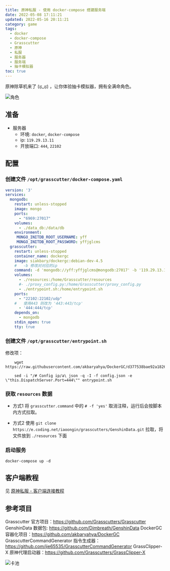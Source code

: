 ```yaml
---
title: 原神私服 - 使用 docker-compose 搭建服务端
date: 2022-05-08 17:11:21
updated: 2022-05-16 20:11:21
category: game
tags:
  - docker
  - docker-compose
  - Grasscutter
  - 原神
  - 私服
  - 服务器
  - 服务端
  - 抽卡模拟器
toc: true
---
```


原神除草机来了 (ಥ_ಥ) ，让你体验抽卡模拟器，拥有全满命角色。

![角色](/img/grasscutter/角色.webp) 

<!-- more -->

## 准备

- 服务器
    - 环境: `docker`, `docker-compose`
    - ip:   `119.29.13.11`
    - 开放端口: `444`, `22102`

## 配置

### 创建文件 `/opt/grasscutter/docker-compose.yaml`  

```yaml
version: '3'
services:
  mongodb:
    restart: unless-stopped
    image: mongo
    ports:
      - "6969:27017"
    volumes:
      - ./data_db:/data/db
    environment:
     MONGO_INITDB_ROOT_USERNAME: yff
     MONGO_INITDB_ROOT_PASSWORD: yffjglcms
  grasscutter:
    restart: unless-stopped
    container_name: dockergc
    image: siakbary/dockergc:debian-dev-4.5
    #   -b 修改对对应的ip
    command: -d 'mongodb://yff:yffjglcms@mongodb:27017' -b '119.29.13.11' -v '0.0.0.0' # -f 'yes'
    volumes:
      - ./resources:/home/Grasscutter/resources
      #- ./proxy_config.py:/home/Grasscutter/proxy_config.py
      - ./entrypoint.sh:/home/entrypoint.sh
    ports:
      - "22102:22102/udp"
    #   使用443 则改为 '443:443/tcp'
      - '444:444/tcp'
    depends_on:
      - mongodb
    stdin_open: true
    tty: true

```

### 创建文件 `/opt/grasscutter/entrypoint.sh`

修改项：
```shell
    wget https://raw.githubusercontent.com/akbaryahya/DockerGC/d377538bae92a1826e3a50c647023e80dab37d62/gc/entrypoint.sh

    sed -i "/# Config ip/a\ json -q -I -f config.json -e \"this.DispatchServer.Port=444\"" entrypoint.sh

```

### 获取 `resources`  数据
- 方式1
  将 `grasscutter.command` 中的 `# -f 'yes'`  取消注释，运行后会按脚本内方式拉取。

- 方式2
  使用 `git clone https://e.coding.net/iaoongin/grasscutters/GenshinData.git` 拉取，将文件放到 `./resources` 下面


### 启动服务

```shell
docker-compose up -d
```

## 客户端教程

见 <a href='/2022/05/20/原神私服搭建%20-%20客户端连接/'>原神私服 - 客户端连接教程</a>

## 参考项目

Grasscutter 官方项目：https://github.com/Grasscutters/Grasscutter
GenshinData 数据包: https://github.com/Dimbreath/GenshinData
DockerGC 容器化项目：https://github.com/akbaryahya/DockerGC
GrasscutterCommandGenerator 指令生成器： https://github.com/jie65535/GrasscutterCommandGenerator
GrassClipper-X 原神代理启动器：https://github.com/Grasscutters/GrassClipper-X

![卡池](/img/grasscutter/卡池.webp) 